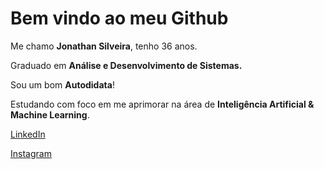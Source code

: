 <h1>
Bem vindo ao meu Github
</h1>

Me chamo **Jonathan Silveira**, tenho 36 anos.

Graduado em **Análise e Desenvolvimento de Sistemas.**

Sou um bom **Autodidata**!

Estudando com foco em me aprimorar na área de **Inteligência Artificial & Machine Learning**.



[LinkedIn](https://www.linkedin.com/in/jonathan-silveira-51688a86/)

[Instagram](https://www.instagram.com/eu.jonathansilveira/)








<!--
**jonathansilveira1987/jonathansilveira1987** is a ✨ _special_ ✨ repository because its `README.md` (this file) appears on your GitHub profile.

Here are some ideas to get you started:

- 🔭 I’m currently working on ...
- 🌱 I’m currently learning ...
- 👯 I’m looking to collaborate on ...
- 🤔 I’m looking for help with ...
- 💬 Ask me about ...
- 📫 How to reach me: ...
- 😄 Pronouns: ...
- ⚡ Fun fact: ...
-->
